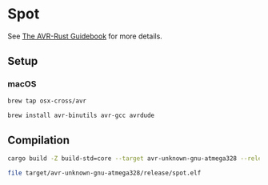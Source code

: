 # Spot

See [The AVR-Rust Guidebook](https://github.com/osx-cross/homebrew-avr)
for more details.

## Setup

### macOS

```sh
brew tap osx-cross/avr

brew install avr-binutils avr-gcc avrdude
```

## Compilation

```sh
cargo build -Z build-std=core --target avr-unknown-gnu-atmega328 --release

file target/avr-unknown-gnu-atmega328/release/spot.elf
```
